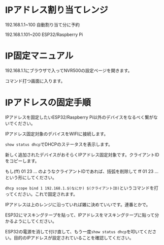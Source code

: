 # IPアドレス割り当てレンジ

192.168.1.1~100 自動割り当て分に予約

192.168.1.101~200 ESP32/Raspberry Pi

# IP固定マニュアル

192.168.1.1にブラウザで入ってNVR500の設定ページを開きます。

コマンド打つ画面に入ります。

# IPアドレスの固定手順

IPアドレスを固定したいESP32/Raspberry Pi以外のデバイスをなるべく繋がないでください。

IPアドレス固定対象のデバイスをWIFIに接続します。

`show status dhcp`でDHCPのステータスを表示します。

新しく追加されたデバイスがおそらくIPアドレス固定対象です。クライアントIDをコピーします。

もし(ff) 01 23 ... のようなクライアントIDであれば、括弧を削除して ff 01 23 ...という形にしてください。

`dhcp scope bind 1 192.168.1.$(なにか) $(クライアントID)`というコマンドを打ってください。これで固定されます。

IPアドレスは上のレンジに沿っていれば雑に決めていいです。連番とかで。

ESP32にマスキングテープを貼って、IPアドレスをマスキングテープに貼って分かるようにしてください。

ESP32の電源を消して付け直して、もう一度`show status dhcp`を叩いてください。目的のIPアドレスが設定されていることを確認してください。
